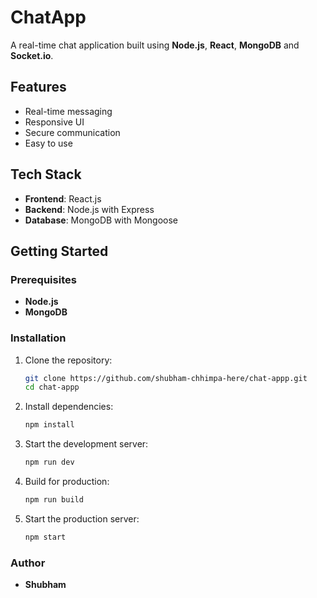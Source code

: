 # ChatApp

A real-time chat application built using **Node.js**, **React**, **MongoDB** and **Socket.io**.

## Features

- Real-time messaging
- Responsive UI
- Secure communication
- Easy to use

## Tech Stack

- **Frontend**: React.js
- **Backend**: Node.js with Express
- **Database**: MongoDB with Mongoose

## Getting Started

### Prerequisites

- **Node.js** 
- **MongoDB** 

### Installation

1. Clone the repository:

    ```bash
    git clone https://github.com/shubham-chhimpa-here/chat-appp.git
    cd chat-appp
    ```

2. Install dependencies:

    ```bash
    npm install
    ```

3. Start the development server:

    ```bash
    npm run dev
    ```

4. Build for production:

    ```bash
    npm run build
    ```

5. Start the production server:

    ```bash
    npm start
    ```



### Author

- **Shubham**
